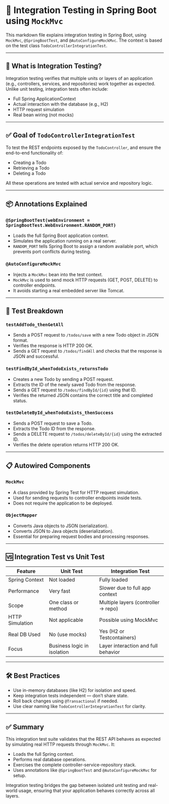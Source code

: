 # 🧪 Integration Testing in Spring Boot using `MockMvc`

This markdown file explains integration testing in Spring Boot, using `MockMvc`, `@SpringBootTest`, and `@AutoConfigureMockMvc`. The context is based on the test class `TodoControllerIntegrationTest`.

---

## 📌 What is Integration Testing?

Integration testing verifies that multiple units or layers of an application (e.g., controllers, services, and repositories) work together as expected. Unlike unit testing, integration tests often include:

- Full Spring ApplicationContext
- Actual interaction with the database (e.g., H2)
- HTTP request simulation
- Real bean wiring (not mocks)

---

## ✅ Goal of `TodoControllerIntegrationTest`

To test the REST endpoints exposed by the `TodoController`, and ensure the end-to-end functionality of:

- Creating a Todo
- Retrieving a Todo
- Deleting a Todo

All these operations are tested with actual service and repository logic.

---

## 📦 Annotations Explained

### `@SpringBootTest(webEnvironment = SpringBootTest.WebEnvironment.RANDOM_PORT)`

- Loads the full Spring Boot application context.
- Simulates the application running on a real server.
- `RANDOM_PORT` tells Spring Boot to assign a random available port, which prevents port conflicts during testing.

### `@AutoConfigureMockMvc`

- Injects a `MockMvc` bean into the test context.
- `MockMvc` is used to send mock HTTP requests (GET, POST, DELETE) to controller endpoints.
- It avoids starting a real embedded server like Tomcat.

---

## 🧪 Test Breakdown

### `testAddTodo_thenGetAll`

- Sends a POST request to `/todos/save` with a new Todo object in JSON format.
- Verifies the response is HTTP 200 OK.
- Sends a GET request to `/todos/findAll` and checks that the response is JSON and successful.

### `testFindById_whenTodoExists_returnsTodo`

- Creates a new Todo by sending a POST request.
- Extracts the ID of the newly saved Todo from the response.
- Sends a GET request to `/todos/findById/{id}` using that ID.
- Verifies the returned JSON contains the correct title and completed status.

### `testDeleteById_whenTodoExists_thenSuccess`

- Sends a POST request to save a Todo.
- Extracts the Todo ID from the response.
- Sends a DELETE request to `/todos/deleteById/{id}` using the extracted ID.
- Verifies the delete operation returns HTTP 200 OK.

---

## 📋 Autowired Components

### `MockMvc`

- A class provided by Spring Test for HTTP request simulation.
- Used for sending requests to controller endpoints inside tests.
- Does not require the application to be deployed.

### `ObjectMapper`

- Converts Java objects to JSON (serialization).
- Converts JSON to Java objects (deserialization).
- Essential for preparing request bodies and processing responses.

---

## 🆚 Integration Test vs Unit Test

| Feature                | Unit Test                       | Integration Test                          |
|------------------------|----------------------------------|--------------------------------------------|
| Spring Context         | Not loaded                      | Fully loaded                               |
| Performance            | Very fast                       | Slower due to full app context             |
| Scope                  | One class or method             | Multiple layers (controller → repo)        |
| HTTP Simulation        | Not applicable                  | Possible using MockMvc                     |
| Real DB Used           | No (use mocks)                  | Yes (H2 or Testcontainers)                 |
| Focus                  | Business logic in isolation     | Layer interaction and full behavior        |

---

## 🛠️ Best Practices

- Use in-memory databases (like H2) for isolation and speed.
- Keep integration tests independent — don’t share state.
- Roll back changes using `@Transactional` if needed.
- Use clear naming like `TodoControllerIntegrationTest` for clarity.

---

## ✅ Summary

This integration test suite validates that the REST API behaves as expected by simulating real HTTP requests through `MockMvc`. It:

- Loads the full Spring context.
- Performs real database operations.
- Exercises the complete controller-service-repository stack.
- Uses annotations like `@SpringBootTest` and `@AutoConfigureMockMvc` for setup.

Integration testing bridges the gap between isolated unit testing and real-world usage, ensuring that your application behaves correctly across all layers.
